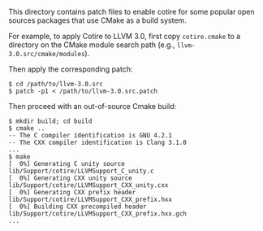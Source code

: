This directory contains patch files to enable cotire for some popular open sources packages that
use CMake as a build system.

For example, to apply Cotire to LLVM 3.0, first copy `cotire.cmake` to a directory on the CMake
module search path (e.g., `llvm-3.0.src/cmake/modules`).

Then apply the corresponding patch:

    $ cd /path/to/llvm-3.0.src
    $ patch -p1 < /path/to/llvm-3.0.src.patch

Then proceed with an out-of-source Cmake build:

    $ mkdir build; cd build
    $ cmake ..
    -- The C compiler identification is GNU 4.2.1
    -- The CXX compiler identification is Clang 3.1.0
    ...
    $ make
    [  0%] Generating C unity source lib/Support/cotire/LLVMSupport_C_unity.c
    [  0%] Generating CXX unity source lib/Support/cotire/LLVMSupport_CXX_unity.cxx
    [  0%] Generating CXX prefix header lib/Support/cotire/LLVMSupport_CXX_prefix.hxx
    [  0%] Building CXX precompiled header lib/Support/cotire/LLVMSupport_CXX_prefix.hxx.gch
    ...
